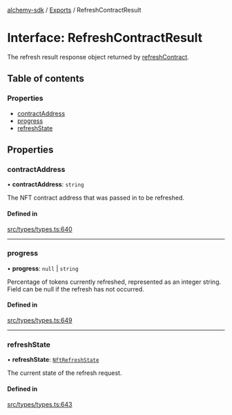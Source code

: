 [alchemy-sdk](../README.md) / [Exports](../modules.md) / RefreshContractResult

# Interface: RefreshContractResult

The refresh result response object returned by [refreshContract](../classes/NftNamespace.md#refreshcontract).

## Table of contents

### Properties

- [contractAddress](RefreshContractResult.md#contractaddress)
- [progress](RefreshContractResult.md#progress)
- [refreshState](RefreshContractResult.md#refreshstate)

## Properties

### contractAddress

• **contractAddress**: `string`

The NFT contract address that was passed in to be refreshed.

#### Defined in

[src/types/types.ts:640](https://github.com/alchemyplatform/alchemy-sdk-js/blob/1ee40cb2/src/types/types.ts#L640)

___

### progress

• **progress**: ``null`` \| `string`

Percentage of tokens currently refreshed, represented as an integer string.
Field can be null if the refresh has not occurred.

#### Defined in

[src/types/types.ts:649](https://github.com/alchemyplatform/alchemy-sdk-js/blob/1ee40cb2/src/types/types.ts#L649)

___

### refreshState

• **refreshState**: [`NftRefreshState`](../enums/NftRefreshState.md)

The current state of the refresh request.

#### Defined in

[src/types/types.ts:643](https://github.com/alchemyplatform/alchemy-sdk-js/blob/1ee40cb2/src/types/types.ts#L643)
